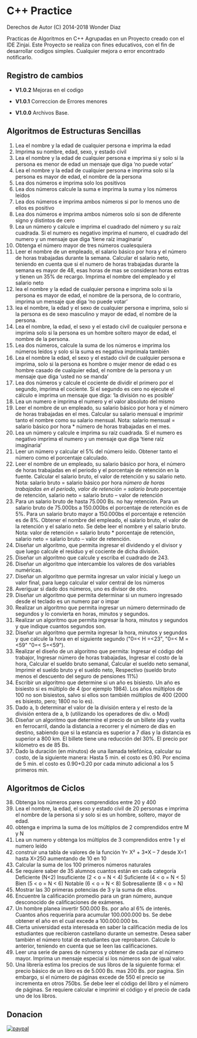 # C++ Practice
Derechos de Autor (C) 2014-2018 Wonder Diaz

Practicas de Algoritmos en C++ Agrupadas en un Proyecto creado con el IDE Zinjai.
Este Proyecto se realiza con fines educativos, con el fin de desarrollar codigos simples.
Cualquier mejora o error encontrado notificarlo.

## Registro de cambios

- **V1.0.2** Mejoras en el codigo

- **V1.0.1** Correccion de Errores menores

- **V1.0.0** Archivos Base. 

## Algoritmos de Estructuras Sencillas

1.	Lea el nombre y la edad de cualquier persona e imprima la edad
2.	Imprima su nombre, edad, sexo, y estado civil
3.	Lea el nombre y la edad de cualquier persona e imprima si y solo si la persona es menor de edad un mensaje que diga ‘no puede votar’
4.	Lea el nombre y la edad de cualquier persona e imprima solo si la persona es mayor de edad, el nombre de la persona
5.	Lea dos números e imprima solo los positivos
6.	Lea dos números calcule la suma e imprima la suma y los números leídos
7.	Lea dos números e imprima ambos números si por lo menos uno de ellos es positivo
8.	Lea dos números e imprima ambos números solo si son de diferente signo y distintos de cero
9.	Lea un número y calcule e imprima el cuadrado del número y su raíz cuadrada. Si el numero es negativo imprima el numero, el cuadrado del numero y un mensaje que diga ‘tiene raíz imaginaria’
10.	Obtenga el número mayor de tres números cualesquiera
11.	Leer el nombre de un empleado, el salario básico por hora y el número de horas trabajadas durante la semana. Calcular el salario neto, teniendo en cuenta que si el numero de horas trabajadas durante la semana es mayor de 48, esas horas de mas se consideran horas extras y tienen un 35% de recargo. Imprima el nombre del empleado y el salario neto
12.	lea el nombre y la edad de cualquier persona e imprima solo si la persona es mayor de edad, el nombre de la persona, de lo contrario, imprima un mensaje que diga ‘no puede votar’
13.	lea el nombre, la edad y el sexo de cualquier persona e imprima, solo si la persona es de sexo masculino y mayor de edad, el nombre de la persona.
14.	Lea el nombre, la edad, el sexo y el estado civil de cualquier persona e imprima solo si la persona es un hombre soltero mayor de edad, el nombre de la persona.
15.	Lea dos números, calcule la suma de los números e imprima los números leídos y solo si la suma es negativa imprímala también
16.	Lea el nombre la edad, el sexo y el estado civil de cualquier persona e imprima, solo si la persona es hombre o mujer menor de edad o es hombre casado de cualquier edad, el nombre de la persona y un mensaje que diga ‘usted no se manda’
17.	Lea dos números y calcule el cociente de dividir el primero por el segundo, imprima el cociente. Si el segundo es cero no ejecute el cálculo e imprima un mensaje que diga: ‘la división no es posible’
18.	Lea un numero e imprima el numero y el valor absoluto del mismo
19.	Leer el nombre de un empleado, su salario básico por hora y el número de horas trabajadas en el mes. Calcular su salario mensual e imprimir tanto el nombre como su salario mensual. Nota: salario mensual = salario básico por hora * número de horas trabajadas en el mes.
20.	Lea un número y calcule e imprima su raíz cuadrada. Si el numero es negativo imprima el numero y un mensaje que diga ‘tiene raíz imaginaria’
21.	Leer un número y calcular el 5% del número leído. Obtener tanto el número como el porcentaje calculado.
22.	Leer el nombre de un empleado, su salario básico por hora, el número de horas trabajadas en el periodo y el porcentaje de retención en la fuente. Calcular el salario bruto, el valor de retención y su salario neto. Nota: salario bruto = salario básico por hora *número de horas trabajadas en el periodo, valor de retención = salario bruto* porcentaje de retención, salario neto = salario bruto – valor de retención
23.	Para un salario bruto de hasta 75.000 Bs. no hay retención. Para un salario bruto de 75.000bs a 150.000bs el porcentaje de retención es de 5%. Para un salario bruto mayor a 150.000bs el porcentaje e retención es de 8%. Obtener el nombre del empleado, el salario bruto, el valor de la retención y el salario neto. Se debe leer el nombre y el salario bruto. Nota: valor de retención = salario bruto * porcentaje de retención, salario neto = salario bruto – valor de retención.
24.	Diseñar un algoritmo, que permita ingresar el dividendo y el divisor y que luego calcule el residuo y el cociente de dicha división. 
25.	Diseñar un algoritmo que calcule y escriba el cuadrado de 243. 
26.	Diseñar un algoritmo que intercambie los valores de dos variables numéricas.
27.	Diseñar un algoritmo que permita ingresar un valor inicial y luego un valor final, para luego calcular el valor central de los números 
28.	Averiguar si dado dos números, uno es divisor de otro.  
29.	Diseñar un algoritmo que permita determinar si un numero ingresado desde el teclado es un numero par o impar 
30.	Realizar un algoritmo que permita ingresar un número determinado de segundos y lo convierta en horas, minutos y segundos.
31.	Realizar un algoritmo que permita ingresar la hora, minutos y segundos y que indique cuantos segundos son.   
32.	Diseñar un algoritmo que permita ingresar la hora, minutos y segundos y que calcule la hora en el siguiente segundo ("0=< H =<23", "0=< M =<59" "0=< S=<59"). 
33.	Realizar el diseño de un algoritmo que permita: Ingresar el código del trabajor, Ingresar número de horas trabajadas, Ingresar el costo de la hora, Calcular el sueldo bruto semanal, Calcular el sueldo neto semanal, Imprimir el sueldo bruto y el sueldo neto, Respectivo (sueldo bruto menos el descuento del seguro de pensiones 11%)
34.	Escribir un algoritmo que determine si un año es bisiesto. Un año es bisiesto si es múltiplo de 4 (por ejemplo 1984). Los años múltiplos de 100 no son bisiestos, salvo si ellos son también múltiplos de 400 (2000 es bisiesto, pero;  1800 no lo es).  
35.	Dado a, b determinar el valor de la división entera y el resto de la división entera de a, b (utilizando los operadores de div. o Mod) 
36.	Diseñar un algoritmo que determine el precio de un billete ida y vuelta en ferrocarril, dando la distancia a recorrer y el  número de días en destino, sabiendo que si la estancia es superior a 7 días y la distancia es superior a 800 km. El billete tiene una reducción del 30%. El precio por kilómetro es de 85 Bs.
37.	Dado la duración (en minutos) de una llamada telefónica, calcular su costo, de la siguiente manera: Hasta 5 min. el costo es 0.90. Por encima de 5 min. el costo es 0.90+0.20 por cada minuto adicional a los 5 primeros min.  

## Algoritmos de Ciclos

38.	Obtenga los números pares comprendidos entre 20 y 400
39.	Lea el nombre, la edad, el sexo y estado civil de 20 personas e imprima el nombre de la persona si y solo si es un hombre, soltero, mayor de edad.
40.	obtenga e imprima la suma de los múltiplos de 2 comprendidos entre M y N
41.	Lea un numero y obtenga los múltiplos de 3 comprendidos entre 1 y el numero leído
42.	construir una tabla de valores de la función Y= X² + 3*X – 7 desde X=1 hasta X=250 aumentando de 10 en 10
43.	Calcular la suma de los 100 primeros números naturales
44.	Se requiere saber de 35 alumnos cuantos están en cada categoría
Deficiente (N<2)
Insuficiente (2 < o = N < 4)
Suficiente (4 < o = N < 5)
Bien (5 < o = N < 6)
Notable (6 < o = N < 8)
Sobresaliente (8 < o = N)
45.	Mostrar las 30 primeras potencias de 3 y la suma de ellos.
46.	Encuentre la calificación promedio para un gran número, aunque desconocido de calificaciones de exámenes.
47.	Un hombre planea invertir 500.000 Bs. por año al 6% de interés. Cuantos años requeriría para acumular 100.000.000 bs. Se debe obtener el año en el cual excede a 100.000.000 bs.
48.	Cierta universidad esta interesada en saber la calificación media de los estudiantes que recibieron castellano durante un semestre. Desea saber también el número total de estudiantes que reprobaron. Calcule lo anterior, teniendo en cuenta que se leen las calificaciones.
49.	Leer una serie de pares de números y obtener de cada par el número mayor. Imprima un mensaje especial si los números son de igual valor.
50.	Una librería estima los precios de sus libros de la siguiente forma: el precio básico de un libro es de 5.000 Bs. mas 200 Bs. por pagina. Sin embargo, si el número de páginas excede de 550 el precio se incrementa en otros 750bs. Se debe leer el código del libro y el número de páginas. Se requiere calcular e imprimir el código y el precio de cada uno de los libros.

## Donacion

[![paypal](https://www.paypalobjects.com/en_US/i/btn/btn_donateCC_LG.gif)](paypal.me/MetalSyntax)
